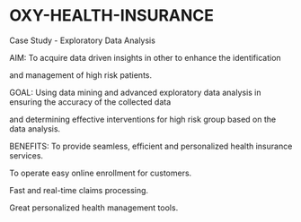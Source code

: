 # OXY-HEALTH-INSURANCE

Case Study - Exploratory Data Analysis

AIM:
To acquire data driven insights in other to enhance the identification 

and management of high risk patients.

GOAL:
Using data mining and advanced exploratory data analysis in ensuring the accuracy of the collected data

and determining effective interventions for high risk group based on the data analysis.

BENEFITS:
To provide seamless, efficient and personalized health insurance services.

To operate easy online enrollment for customers.

Fast and real-time claims processing.

Great personalized health management tools.

